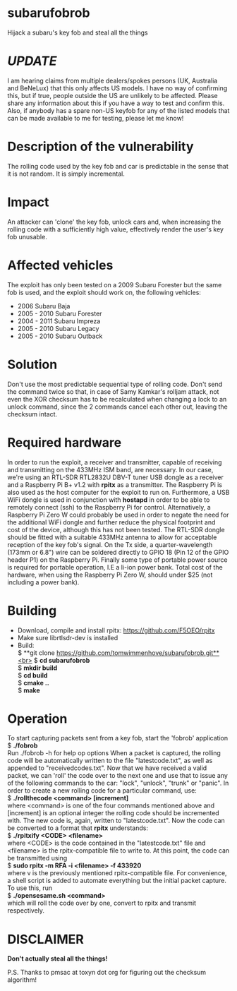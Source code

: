 # subarufobrob
Hijack a subaru's key fob and steal all the things

# *UPDATE*
I am hearing claims from multiple dealers/spokes persons (UK, Australia and BeNeLux) that this only affects US models. I have no way of confirming this, but if true, people outside the US are unlikely to be affected. Please share any information about this if you have a way to test and confirm this. Also, if anybody has a spare non-US keyfob for any of the listed models that can be made available to me for testing, please let me know!

# Description of the vulnerability
The rolling code used by the key fob and car is predictable in the sense that it is not random. It is simply incremental.

# Impact
An attacker can 'clone' the key fob, unlock cars and, when increasing the rolling code with a sufficiently high value, effectively render the user's key fob unusable.

# Affected vehicles
The exploit has only been tested on a 2009 Subaru Forester but the same fob is used, and the exploit should work on, the following vehicles:
 - 2006 Subaru Baja
 - 2005 - 2010 Subaru Forester
 - 2004 - 2011 Subaru Impreza
 - 2005 - 2010 Subaru Legacy
 - 2005 - 2010 Subaru Outback

# Solution
Don't use the most predictable sequential type of rolling code. Don't send the command twice so that, in case of Samy Kamkar's rolljam attack, not even the XOR checksum has to be recalculated when changing a lock to an unlock command, since the 2 commands cancel each other out, leaving the checksum intact.

# Required hardware
In order to run the exploit, a receiver and transmitter, capable of receiving and transmitting on the 433MHz ISM band, are necessary. In our case, we're using an RTL-SDR RTL2832U DBV-T tuner USB dongle as a receiver and a Raspberry Pi B+ v1.2 with **rpitx** as a transmitter. The Raspberry Pi is also used as the host computer for the exploit to run on. Furthermore, a USB WiFi dongle is used in conjunction with **hostapd** in order to be able to remotely connect (ssh) to the Raspberry Pi for control. Alternatively, a Raspberry Pi Zero W could probably be used in order to negate the need for the additional WiFi dongle and further reduce the physical footprint and cost of the device, although this has not been tested.
The RTL-SDR dongle should be fitted with a suitable 433MHz antenna to allow for acceptable reception of the key fob's signal. On the Tx side, a quarter-wavelength (173mm or 6.8") wire can be soldered directly to GPIO 18 (Pin 12 of the GPIO header P1) on the Raspberry Pi. Finally some type of portable power source is required for portable operation, I.E a li-ion power bank.
Total cost of the hardware, when using the Raspberry Pi Zero W, should under $25 (not including a power bank).

# Building
 - Download, compile and install rpitx: https://github.com/F5OEO/rpitx
 - Make sure librtlsdr-dev is installed
 - Build:<br>
   $ **git clone https://github.com/tomwimmenhove/subarufobrob.git**<br>
   $ **cd subarufobrob**<br>
   $ **mkdir build**<br>
   $ **cd build**<br>
   $ **cmake ..**<br>
   $ **make**<br>
   
# Operation
To start capturing packets sent from a key fob, start the 'fobrob' application<br>
   $ **./fobrob**<br>
Run ./fobrob -h for help op options
When a packet is captured, the rolling code will be automatically written to the file "latestcode.txt", as well as appended to "receivedcodes.txt". Now that we have received a valid packet, we can 'roll' the code over to the next one and use that to issue any of the following commands to the car: "lock", "unlock", "trunk" or "panic". In order to create a new rolling code for a particular command, use:<br>
   $ **./rollthecode &lt;command&gt; [increment]**<br>
where &lt;command&gt; is one of the four commands mentioned above and [increment] is an optional integer the rolling code should be incremented with. The new code is, again, written to "latestcode.txt". Now the code can be converted to a format that **rpitx** understands:<br>
   $ **./rpitxify &lt;CODE&gt; &lt;filename&gt;**<br>
where &lt;CODE&gt; is the code contained in the "latestcode.txt" file and &lt;filename&gt; is the rpitx-compatible file to write to. At this point, the code can be transmitted using<br>
   $ **sudo rpitx -m RFA -i &lt;filename&gt; -f 433920**<br>
where v is the previously mentioned rpitx-compatible file.
For convenience, a shell script is added to automate everything but the initial packet capture. To use this, run<br>
   $ **./opensesame.sh &lt;command&gt;**<br>
which will roll the code over by one, convert to rpitx and transmit respectively.

# DISCLAIMER
**Don't actually steal all the things!**

P.S. Thanks to pmsac at toxyn dot org for figuring out the checksum algorithm!
